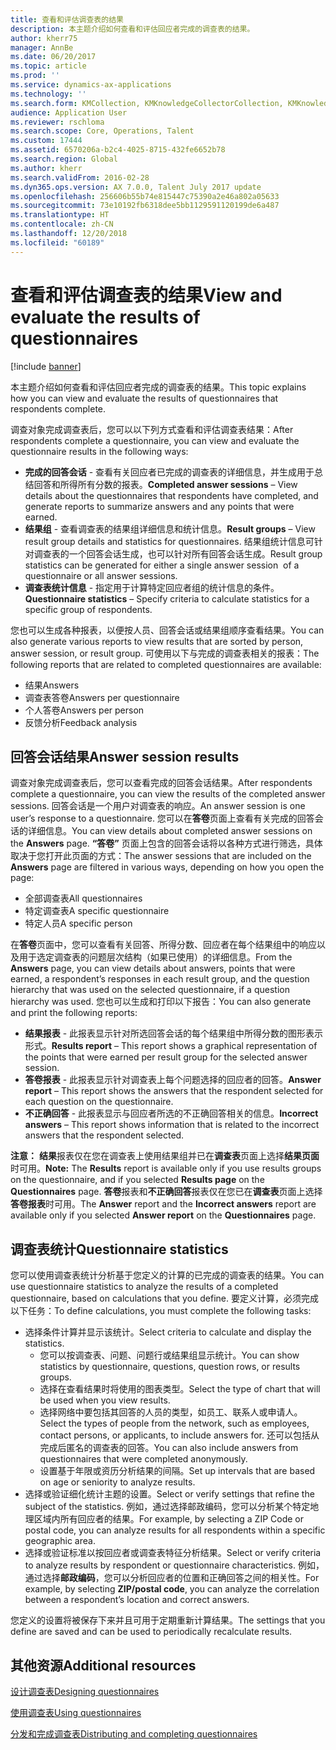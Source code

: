 ```yaml
---
title: 查看和评估调查表的结果
description: 本主题介绍如何查看和评估回应者完成的调查表的结果。
author: kherr75
manager: AnnBe
ms.date: 06/20/2017
ms.topic: article
ms.prod: ''
ms.service: dynamics-ax-applications
ms.technology: ''
ms.search.form: KMCollection, KMKnowledgeCollectorCollection, KMKnowledgeCollectorUserResults
audience: Application User
ms.reviewer: rschloma
ms.search.scope: Core, Operations, Talent
ms.custom: 17444
ms.assetid: 6570206a-b2c4-4025-8715-432fe6652b78
ms.search.region: Global
ms.author: kherr
ms.search.validFrom: 2016-02-28
ms.dyn365.ops.version: AX 7.0.0, Talent July 2017 update
ms.openlocfilehash: 256606b55b74e815447c75390a2e46a802a05633
ms.sourcegitcommit: 73e10192fb6318dee5bb1129591120199de6a487
ms.translationtype: HT
ms.contentlocale: zh-CN
ms.lasthandoff: 12/20/2018
ms.locfileid: "60189"
---
```

# <a name="view-and-evaluate-the-results-of-questionnaires"></a><span data-ttu-id="be30b-103">查看和评估调查表的结果</span><span class="sxs-lookup"><span data-stu-id="be30b-103">View and evaluate the results of questionnaires</span></span>

[!include [banner](includes/banner.md)]

<span data-ttu-id="be30b-104">本主题介绍如何查看和评估回应者完成的调查表的结果。</span><span class="sxs-lookup"><span data-stu-id="be30b-104">This topic explains how you can view and evaluate the results of questionnaires that respondents complete.</span></span> 

<span data-ttu-id="be30b-105">调查对象完成调查表后，您可以以下列方式查看和评估调查表结果：</span><span class="sxs-lookup"><span data-stu-id="be30b-105">After respondents complete a questionnaire, you can view and evaluate the questionnaire results in the following ways:</span></span>

-   <span data-ttu-id="be30b-106">**完成的回答会话** - 查看有关回应者已完成的调查表的详细信息，并生成用于总结回答和所得所有分数的报表。</span><span class="sxs-lookup"><span data-stu-id="be30b-106">**Completed answer sessions** – View details about the questionnaires that respondents have completed, and generate reports to summarize answers and any points that were earned.</span></span>
-   <span data-ttu-id="be30b-107">**结果组** - 查看调查表的结果组详细信息和统计信息。</span><span class="sxs-lookup"><span data-stu-id="be30b-107">**Result groups** – View result group details and statistics for questionnaires.</span></span> <span data-ttu-id="be30b-108">结果组统计信息可针对调查表的一个回答会话生成，也可以针对所有回答会话生成。</span><span class="sxs-lookup"><span data-stu-id="be30b-108">Result group statistics can be generated for either a single answer session  of a questionnaire or all answer sessions.</span></span>
-   <span data-ttu-id="be30b-109">**调查表统计信息** - 指定用于计算特定回应者组的统计信息的条件。</span><span class="sxs-lookup"><span data-stu-id="be30b-109">**Questionnaire statistics** – Specify criteria to calculate statistics for a specific group of respondents.</span></span>

<span data-ttu-id="be30b-110">您也可以生成各种报表，以便按人员、回答会话或结果组顺序查看结果。</span><span class="sxs-lookup"><span data-stu-id="be30b-110">You can also generate various reports to view results that are sorted by person, answer session, or result group.</span></span> <span data-ttu-id="be30b-111">可使用以下与完成的调查表相关的报表：</span><span class="sxs-lookup"><span data-stu-id="be30b-111">The following reports that are related to completed questionnaires are available:</span></span>

-   <span data-ttu-id="be30b-112">结果</span><span class="sxs-lookup"><span data-stu-id="be30b-112">Answers</span></span>
-   <span data-ttu-id="be30b-113">调查表答卷</span><span class="sxs-lookup"><span data-stu-id="be30b-113">Answers per questionnaire</span></span>
-   <span data-ttu-id="be30b-114">个人答卷</span><span class="sxs-lookup"><span data-stu-id="be30b-114">Answers per person</span></span>
-   <span data-ttu-id="be30b-115">反馈分析</span><span class="sxs-lookup"><span data-stu-id="be30b-115">Feedback analysis</span></span>

## <a name="answer-session-results"></a><span data-ttu-id="be30b-116">回答会话结果</span><span class="sxs-lookup"><span data-stu-id="be30b-116">Answer session results</span></span>
<span data-ttu-id="be30b-117">调查对象完成调查表后，您可以查看完成的回答会话结果。</span><span class="sxs-lookup"><span data-stu-id="be30b-117">After respondents complete a questionnaire, you can view the results of the completed answer sessions.</span></span> <span data-ttu-id="be30b-118">回答会话是一个用户对调查表的响应。</span><span class="sxs-lookup"><span data-stu-id="be30b-118">An answer session is one user’s response to a questionnaire.</span></span> <span data-ttu-id="be30b-119">您可以在**答卷**页面上查看有关完成的回答会话的详细信息。</span><span class="sxs-lookup"><span data-stu-id="be30b-119">You can view details about completed answer sessions on the **Answers** page.</span></span> <span data-ttu-id="be30b-120">**“答卷”** 页面上包含的回答会话将以各种方式进行筛选，具体取决于您打开此页面的方式：</span><span class="sxs-lookup"><span data-stu-id="be30b-120">The answer sessions that are included on the **Answers** page are filtered in various ways, depending on how you open the page:</span></span>

-   <span data-ttu-id="be30b-121">全部调查表</span><span class="sxs-lookup"><span data-stu-id="be30b-121">All questionnaires</span></span>
-   <span data-ttu-id="be30b-122">特定调查表</span><span class="sxs-lookup"><span data-stu-id="be30b-122">A specific questionnaire</span></span>
-   <span data-ttu-id="be30b-123">特定人员</span><span class="sxs-lookup"><span data-stu-id="be30b-123">A specific person</span></span>

<span data-ttu-id="be30b-124">在**答卷**页面中，您可以查看有关回答、所得分数、回应者在每个结果组中的响应以及用于选定调查表的问题层次结构（如果已使用）的详细信息。</span><span class="sxs-lookup"><span data-stu-id="be30b-124">From the **Answers** page, you can view details about answers, points that were earned, a respondent’s responses in each result group, and the question hierarchy that was used on the selected questionnaire, if a question hierarchy was used.</span></span> <span data-ttu-id="be30b-125">您也可以生成和打印以下报告：</span><span class="sxs-lookup"><span data-stu-id="be30b-125">You can also generate and print the following reports:</span></span>

-   <span data-ttu-id="be30b-126">**结果报表** - 此报表显示针对所选回答会话的每个结果组中所得分数的图形表示形式。</span><span class="sxs-lookup"><span data-stu-id="be30b-126">**Results report** – This report shows a graphical representation of the points that were earned per result group for the selected answer session.</span></span>
-   <span data-ttu-id="be30b-127">**答卷报表** - 此报表显示针对调查表上每个问题选择的回应者的回答。</span><span class="sxs-lookup"><span data-stu-id="be30b-127">**Answer report** – This report shows the answers that the respondent selected for each question on the questionnaire.</span></span>
-   <span data-ttu-id="be30b-128">**不正确回答** - 此报表显示与回应者所选的不正确回答相关的信息。</span><span class="sxs-lookup"><span data-stu-id="be30b-128">**Incorrect answers** – This report shows information that is related to the incorrect answers that the respondent selected.</span></span>

<span data-ttu-id="be30b-129">**注意：** **结果**报表仅在您在调查表上使用结果组并已在**调查表**页面上选择**结果页面**时可用。</span><span class="sxs-lookup"><span data-stu-id="be30b-129">**Note:** The **Results** report is available only if you use results groups on the questionnaire, and if you selected **Results page** on the **Questionnaires** page.</span></span> <span data-ttu-id="be30b-130">**答卷**报表和**不正确回答**报表仅在您已在**调查表**页面上选择**答卷报表**时可用。</span><span class="sxs-lookup"><span data-stu-id="be30b-130">The **Answer** report and the **Incorrect answers** report are available only if you selected **Answer report** on the **Questionnaires** page.</span></span>

## <a name="questionnaire-statistics"></a><span data-ttu-id="be30b-131">调查表统计</span><span class="sxs-lookup"><span data-stu-id="be30b-131">Questionnaire statistics</span></span>
<span data-ttu-id="be30b-132">您可以使用调查表统计分析基于您定义的计算的已完成的调查表的结果。</span><span class="sxs-lookup"><span data-stu-id="be30b-132">You can use questionnaire statistics to analyze the results of a completed questionnaire, based on calculations that you define.</span></span> <span data-ttu-id="be30b-133">要定义计算，必须完成以下任务：</span><span class="sxs-lookup"><span data-stu-id="be30b-133">To define calculations, you must complete the following tasks:</span></span>

-   <span data-ttu-id="be30b-134">选择条件计算并显示该统计。</span><span class="sxs-lookup"><span data-stu-id="be30b-134">Select criteria to calculate and display the statistics.</span></span>
    -   <span data-ttu-id="be30b-135">您可以按调查表、问题、问题行或结果组显示统计。</span><span class="sxs-lookup"><span data-stu-id="be30b-135">You can show statistics by questionnaire, questions, question rows, or results groups.</span></span>
    -   <span data-ttu-id="be30b-136">选择在查看结果时将使用的图表类型。</span><span class="sxs-lookup"><span data-stu-id="be30b-136">Select the type of chart that will be used when you view results.</span></span>
    -   <span data-ttu-id="be30b-137">选择网络中要包括其回答的人员的类型，如员工、联系人或申请人。</span><span class="sxs-lookup"><span data-stu-id="be30b-137">Select the types of people from the network, such as employees, contact persons, or applicants, to include answers for.</span></span> <span data-ttu-id="be30b-138">还可以包括从完成后匿名的调查表的回答。</span><span class="sxs-lookup"><span data-stu-id="be30b-138">You can also include answers from questionnaires that were completed anonymously.</span></span>
    -   <span data-ttu-id="be30b-139">设置基于年限或资历分析结果的间隔。</span><span class="sxs-lookup"><span data-stu-id="be30b-139">Set up intervals that are based on age or seniority to analyze results.</span></span>
-   <span data-ttu-id="be30b-140">选择或验证细化统计主题的设置。</span><span class="sxs-lookup"><span data-stu-id="be30b-140">Select or verify settings that refine the subject of the statistics.</span></span> <span data-ttu-id="be30b-141">例如，通过选择邮政编码，您可以分析某个特定地理区域内所有回应者的结果。</span><span class="sxs-lookup"><span data-stu-id="be30b-141">For example, by selecting a ZIP Code or postal code, you can analyze results for all respondents within a specific geographic area.</span></span>
-   <span data-ttu-id="be30b-142">选择或验证标准以按回应者或调查表特征分析结果。</span><span class="sxs-lookup"><span data-stu-id="be30b-142">Select or verify criteria to analyze results by respondent or questionnaire characteristics.</span></span> <span data-ttu-id="be30b-143">例如，通过选择**邮政编码**，您可以分析回应者的位置和正确回答之间的相关性。</span><span class="sxs-lookup"><span data-stu-id="be30b-143">For example, by selecting **ZIP/postal code**, you can analyze the correlation between a respondent’s location and correct answers.</span></span>

<span data-ttu-id="be30b-144">您定义的设置将被保存下来并且可用于定期重新计算结果。</span><span class="sxs-lookup"><span data-stu-id="be30b-144">The settings that you define are saved and can be used to periodically recalculate results.</span></span>

<a name="additional-resources"></a><span data-ttu-id="be30b-145">其他资源</span><span class="sxs-lookup"><span data-stu-id="be30b-145">Additional resources</span></span>
--------

[<span data-ttu-id="be30b-146">设计调查表</span><span class="sxs-lookup"><span data-stu-id="be30b-146">Designing questionnaires</span></span>](design-questionnaires.md)

[<span data-ttu-id="be30b-147">使用调查表</span><span class="sxs-lookup"><span data-stu-id="be30b-147">Using questionnaires</span></span>](questionnaires.md)

[<span data-ttu-id="be30b-148">分发和完成调查表</span><span class="sxs-lookup"><span data-stu-id="be30b-148">Distributing and completing questionnaires</span></span>](distribute-questionnaires.md)

